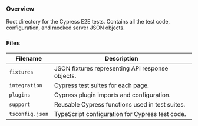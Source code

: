 ### Overview

Root directory for the Cypress E2E tests.  Contains all the test code, configuration, and mocked server JSON objects.

### Files

| Filename         | Description                                                                   |
|------------------|-------------------------------------------------------------------------------|
| `fixtures`       | JSON fixtures representing API response objects.                              |
| `integration`    | Cypress test suites for each page.                                            |
| `plugins`        | Cypress plugin imports and configuration.                                     |
| `support`        | Reusable Cypress functions used in test suites.                               |
| `tsconfig.json`  | TypeScript configuration for Cypress test code.                               |